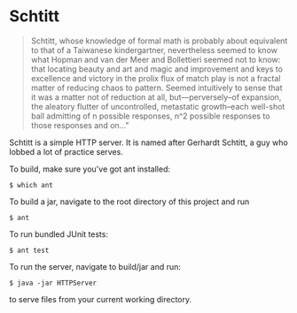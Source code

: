 # Schtitt
>Schtitt, whose knowledge of formal math is probably about equivalent
to that of a Taiwanese kindergartner, nevertheless seemed to know what
Hopman and van der Meer and Bollettieri seemed not to know: that
locating beauty and art and magic and improvement and keys to
excellence and victory in the prolix flux of match play is not a
fractal matter of reducing chaos to pattern. Seemed intuitively to
sense that it was a matter not of reduction at all, but—perversely–of
expansion, the aleatory flutter of uncontrolled, metastatic
growth–each well-shot ball admitting of n possible responses, n^2
possible responses to those responses and on..."

Schtitt is a simple HTTP server. It is named after Gerhardt Schtitt, a
guy who lobbed a lot of practice serves.

To build, make sure you've got ant installed:
```
$ which ant
```
To build a jar, navigate to the root directory of this project and run
```
$ ant
```
To run bundled JUnit tests:
```
$ ant test
```
To run the server, navigate to build/jar and run:
```
$ java -jar HTTPServer
```
to serve files from your current working directory.

